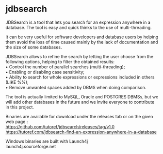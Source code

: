 # jdbsearch
JDBSearch is a tool that lets you search for an expression anywhere in a database. The tool is easy and quick thinks to the use of multi-threading.  

It can be very useful for software developers and database users by helping them avoid the loss of time caused mainly by the lack of documentation and the size of some databases.  

JDBSearch allows to refine the search by letting the user choose from the following options, helping to filter the obtained results:  
• Control the number of parallel searches (multi-threading);  
• Enabling or disabling case sensitivity;  
• Ability to search for whole expressions or expressions included in others (LIKE %%);  
• Remove unwanted spaces added by DBMS when doing comparison.  

The tool is actually limited to MySQL, Oracle and POSTGRES DBMSs, but we will add other databases in the future and we invite everyone to contribute in this project.  

Binaries are available for download under the releases tab or on the given web page :  
https://github.com/tutoref/jdbsearch/releases/tag/v1.0  
https://tutoref.com/jdbsearch-find-an-expression-anywhere-in-a-database  

Windows binaries are built with Launch4j  
launch4j.sourceforge.net


